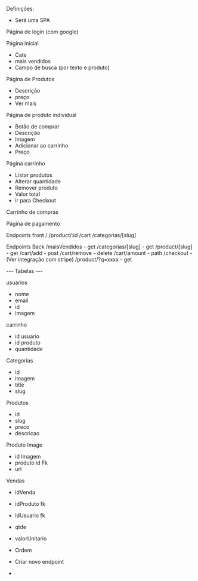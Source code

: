 Definições:

- Será uma SPA

Página de login (com google)

Página inicial

- Cate  
- mais vendidos
- Campo de busca (por texto e produto)

Página de Produtos
- Descrição
- preço
- Ver mais

Página de produto individual
- Botão de comprar
- Descrição
- Imagem
- Adicionar ao carrinho
- Preço

Página carrinho
- Listar produtos
- Alterar quantidade
- Remover produto
- Valor total
- ir para Checkout

Carrinho de compras

Página de pagamento

Endpoints front
/
/product/:id
/cart
/categorias/[slug]

Endpoints Back
/maisVendidos - get
/categorias/[slug] - get
/product/[slug] - get
/cart/add - post
/cart/remove - delete
/cart/amount - path
/checkout - (Ver integração com stripe)
/product/?q=xxxx - get


--- Tabelas ---

usuarios
- nome
- email
- id
- imagem

carrinho 
- id usuario
- id produto
- quantidade

Categorias
- id
- imagem
- title
- slug

Produtos
- id
- slug
- preco
- descricao

Produto Image
 - id Imagem
 - produto id Fk
 - url

Vendas
 - idVenda
 - idProduto fk
 - IdUsuario fk
 - qtde
 - valorUnitario
 - Ordem
 

- Criar novo endpoint
- 
